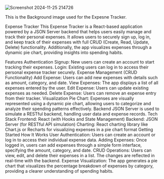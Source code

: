 ![Screenshot 2024-11-25 214726](https://github.com/user-attachments/assets/55249344-1251-4f91-bccd-9e1ced7d2de2)

This is the Background image used for the Expesne Tracker.


Expense Tracker
This Expense Tracker is a React-based application powered by a JSON Server backend that helps users easily manage and track their personal expenses. It allows users to securely sign up, log in, and keep track of their expenses with full CRUD (Create, Read, Update, Delete) functionality. Additionally, the app visualizes expenses through a dynamic pie chart, providing insights into spending habits.

Features
Authentication
Signup: New users can create an account to start tracking their expenses.
Login: Existing users can log in to access their personal expense tracker securely.
Expense Management (CRUD Functionality)
Add Expense: Users can add new expenses with details such as amount, category, and date.
View Expenses: The app displays a list of all expenses entered by the user.
Edit Expense: Users can update existing expenses as needed.
Delete Expense: Users can remove an expense entry from their tracker.
Visualization
Pie Chart: Expenses are visually represented using a dynamic pie chart, allowing users to categorize and analyze their spending patterns effectively.
Backend
JSON Server is used to simulate a RESTful backend, handling user data and expense records.
Tech Stack
Frontend: React (with Hooks and State Management)
Backend: JSON Server (for RESTful API simulation)
Charting: React charting library like Chart.js or Recharts for visualizing expenses in a pie chart format
Getting Started
How It Works
User Authentication: Users can create an account or log in to access their individual expense data.
Adding Expenses: Once logged in, users can add expenses through a simple form interface, specifying the amount, category, and date.
CRUD Operations: Users can view, edit, and delete their expenses in a list. The changes are reflected in real-time with the backend.
Expense Visualization: The app generates a pie chart that visualizes the percentage breakdown of expenses by category, providing a clearer understanding of spending habits.
